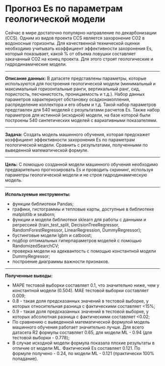 # Прогноз Es по параметрам геологической модели
Сейчас в мире достаточно популярно направление по декарбонизации (CCS). Одним из видов проекта CCS является захоронение СО2 в водоносные горизонты. Для качественной технической оценки необходимо учитывать
коэффициент эффективности захоронения Es, который показывает, какой % от объема ловушки составляет закачанный СО2 на конец проекта. Для этого строят геологические и гидродинамические модели.  
________

**Описание данных:** В датасете представлены параметры, которые используются для построения геологической модели (минимальный и максимальный горизонтальные ранги, вертикальный ранг, сид, 
пористость, песчанистость, проницаемость и т.д.). Набор данных параметров характеризует обстановку осадконакопления, распределение коллектора и его объем и т.д. Такой набор параметров представлен для 540 моделей
с результатами расчетов Es. Также набор параметров для истинной (исходной) модели, на базе которой были построены 540 синтетических моделей с вариативными показателями. 
________

**Задача:** Создать модель машинного обучения, которая предскажет коэффициент эффективности захоронения Es по параметрам геологической модели. Сравнить с результатами, полученными по выведенной математической формуле. 
________

**Цель:** С помощью созданной модели машинного обучения необходимо предварительно прогнозировать Es и проводить скрининг, используя параметры геологической модели и не строя гидродинамическую модель. 
________

**Используемые инструменты:**
* функции библиотеки Pandas;
* графики, гистограммы и тепловые карты, доступные в библиотеке matplotlib и seaborn;
* функции и модели библиотеки sklearn для работы с данными и регрессией (train_test_split, DecisionTreeRegressor, RandomForestRegressor, LinearRegression, DummyRegressor);
* бустинговые модели lgbm и catboost;
* подбор оптимальных гиперпараметров моделей с помощью RandomizedSearchCV;
* проверка модели на адеквантость с помощью константной модели DummyRegressor;
* построение диаграммы важности признаков.
________

**Полученные выводы:**
* MAPE тестовой выборки составляет 0.1, что значительно ниже, чем у константной модели (0.504). MAE тестовой выборки составляет 0.009;
* 0.8 - такая доля предсказанных значений в тестовой выборке, у которых относительная разница с фактическими составляет <15%;
* 0.9 - такая доля предсказанных значений в тестовой выборке, у которых абсолютная разница с фактическими составляет <0.02;
* По сравнению с выведенной математической формулой модель машинного обучения работает значительно лучше. Для всего датасета R2 формулы составляет 0.65, для модели ML - 0.94 (для тестовой выборки - 0.778);
* В случае исходной модели формула показала плохие результаты в отличие от модели ML. Фактический Es составляет 0.121. По формуле получено - 0.24, по модели ML - 0.121 (практически 100% попадание).  

